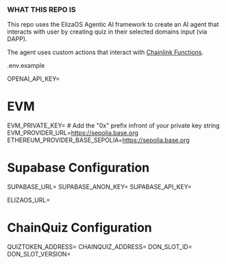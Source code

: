 ### WHAT THIS REPO IS
This repo uses the ElizaOS Agentic AI framework to create an AI agent that interacts with user by creating quiz in their selected domains input (via DAPP).


The agent uses custom actions that interact with [Chainlink Functions](https://docs.chain.link/chainlink-functions).

.env.example


OPENAI_API_KEY=

# EVM
EVM_PRIVATE_KEY=       # Add the "0x" prefix infront of your private key string                  
EVM_PROVIDER_URL=https://sepolia.base.org
ETHEREUM_PROVIDER_BASE_SEPOLIA=https://sepolia.base.org

# Supabase Configuration
SUPABASE_URL=
SUPABASE_ANON_KEY=
SUPABASE_API_KEY=

ELIZAOS_URL=

# ChainQuiz Configuration
QUIZTOKEN_ADDRESS=
CHAINQUIZ_ADDRESS=
DON_SLOT_ID=
DON_SLOT_VERSION=